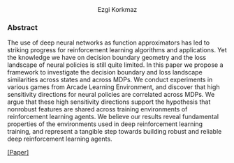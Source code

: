 <div align="center">
  Ezgi Korkmaz
</div>



### Abstract

The use of deep neural networks as function approximators has led to striking progress for reinforcement learning algorithms and applications. Yet the knowledge we have on decision boundary geometry and the loss landscape of neural policies is still quite limited. In this paper we propose a framework to investigate the decision boundary and loss landscape similarities across states and across MDPs. We conduct experiments in various games from Arcade Learning Environment, and discover that high sensitivity directions for neural policies are correlated across MDPs. We argue that these high sensitivity directions support the hypothesis that nonrobust features are shared across training environments of reinforcement learning agents. We believe our results reveal fundamental properties of the environments used in deep reinforcement learning training, and represent a tangible step towards building robust and reliable deep reinforcement learning agents.

[[Paper]](https://arxiv.org/pdf/2112.09025.pdf)

